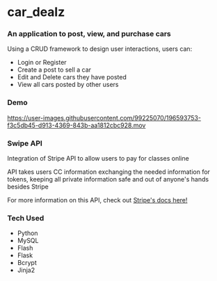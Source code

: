 # car_dealz

<h3>An application to post, view, and purchase cars</h3>
  
<p>Using a CRUD framework to design user interactions, users can:
  
  <ul>
    <li>Login or Register
    <li>Create a post to sell a car
    <li>Edit and Delete cars they have posted
    <li>View all cars posted by other users
  </ul>
  
<h3>Demo</h3>

https://user-images.githubusercontent.com/99225070/196593753-f3c5db45-d913-4369-843b-aa1812cbc928.mov

<h3>Swipe API</h3>

<p>Integration of Stripe API to allow users to pay for classes online</p>
<p>API takes users CC information exchanging the needed information for tokens, keeping all private information safe and out of anyone's hands besides Stripe
<p>For more information on this API, check out <a href=https://stripe.com/docs/api>Stripe's docs here!</a>

<h3>Tech Used</h3>

  <ul>
    <li>Python
    <li>MySQL
    <li>Flash
    <li>Flask
    <li>Bcrypt
    <li>Jinja2
  </ul>
